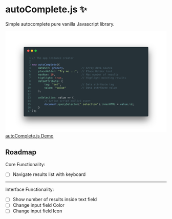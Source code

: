 # autoComplete.js :sparkles:
Simple autocomplete pure vanilla Javascript library.

![autoComplete.js Initialization](./README/img/autoComplete.js.png "autoComplete.js Initialization")
[autoComplete.js Demo](https://www.tarekraafat.com/dev/projects/autoComplete/)

## Roadmap

Core Functionality:
- [ ] Navigate results list with keyboard

----

Interface Functionality:
- [ ] Show number of results inside text field
- [ ] Change input field Color
- [ ] Change input field Icon

</div>
</div>